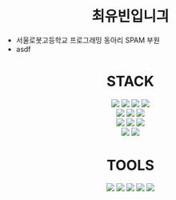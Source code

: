 <!DOCTYPE html>
<html lang="kr">
  <head>
    <meta charset="UTF-8" />
    <meta http-equiv="X-UA-Compatible" content="IE=edge" />
    <meta name="viewport" content="width=device-width, initial-scale=1.0" />
  </head>
  <body>
    <div align="center"><h1>최유빈입니긔</h1></div>
    <ul>
      <li>서울로봇고등학교 프로그래밍 동아리 SPAM 부원</li>
      <li>asdf</li>
    </ul>
    <div align="center"><h1>STACK</h1></div>
    <div align="center">
      <img
        src="https://img.shields.io/badge/HTML5-E34F26?style=flat-square&logo=HTML5&logoColor=white"
      />
      <img
        src="https://img.shields.io/badge/CSS3-1572B6?style=flat-square&logo=CSS3&logoColor=white"
      />
      <img
        src="https://img.shields.io/badge/JavaScript-F7DF1E?style=flat-square&logo=JavaScript&logoColor=white"
      />
            <img
        src="https://img.shields.io/badge/TypeScript-3178C6?style=flat-square&logo=TypeScript&logoColor=white"
      />
      <br />
      <img
        src="https://img.shields.io/badge/React-61DAFB?style=flat-square&logo=React&logoColor=white"
      />
      <img
        src="https://img.shields.io/badge/Next.js-000000?style=flat-square&logo=Next.js&logoColor=white"
      />
      <img
        src="https://img.shields.io/badge/tailwindcss-06B6D4?style=flat-square&logo=tailwindcss&logoColor=white"
      />
      <br />
      <img
        src="https://img.shields.io/badge/Python-3776AB?style=flat-square&logo=Python&logoColor=white"
      />
      <img
        src="https://img.shields.io/badge/C-A8B9CC?style=flat-square&logo=C&logoColor=white"
      />
      <img
        src="https://img.shields.io/badge/java-CB3837?style=flat-square&logo=java&logoColor=white"
      />
      <br />
      <img
        src="https://img.shields.io/badge/npm-CB3837?style=flat-square&logo=npm&logoColor=white"
      />
      <img
        src="https://img.shields.io/badge/Yarn-2C8EBB?style=flat-square&logo=Yarn&logoColor=white"
      />
    </div>
    <div align="center"><h1>TOOLS</h1></div>
    <div align="center">
      <img
        src="https://img.shields.io/badge/Visual Studio Code-007ACC?style=flat-square&logo=Visual Studio Code&logoColor=white"
      />
      <img
        src="https://img.shields.io/badge/GitHub-181717?style=flat-square&logo=GitHub&logoColor=white"
      />
      <img
        src="https://img.shields.io/badge/Git-F05032?style=flat-square&logo=Git&logoColor=white"
      />
      <img
        src="https://img.shields.io/badge/Windows-0078D6?style=flat-square&logo=Windows&logoColor=white"
      />
      <img
        src="https://img.shields.io/badge/Vercel-000000?style=flat-square&logo=vercel&logoColor=white"
      />
    </div>
  </body>
</html>

